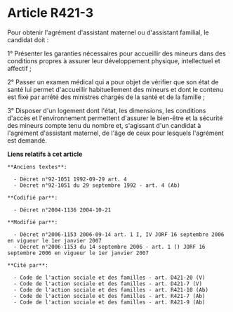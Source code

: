 # Article R421-3

Pour obtenir l'agrément d'assistant maternel ou d'assistant familial, le candidat doit :

1° Présenter les garanties nécessaires pour accueillir des mineurs dans des conditions propres à assurer leur développement
physique, intellectuel et affectif ;

2° Passer un examen médical qui a pour objet de vérifier que son état de santé lui permet d'accueillir habituellement des
mineurs et dont le contenu est fixé par arrêté des ministres chargés de la santé et de la famille ;

3° Disposer d'un logement dont l'état, les dimensions, les conditions d'accès et l'environnement permettent d'assurer le
bien-être et la sécurité des mineurs compte tenu du nombre et, s'agissant d'un candidat à l'agrément d'assistant maternel, de
l'âge de ceux pour lesquels l'agrément est demandé.

**Liens relatifs à cet article**

	**Anciens textes**:

	  - Décret n°92-1051 1992-09-29 art. 4
	  - Décret n°92-1051 du 29 septembre 1992 - art. 4 (Ab)

	**Codifié par**:

	  - Décret n°2004-1136 2004-10-21

	**Modifié par**:

	  - Décret n°2006-1153 2006-09-14 art. 1 I, IV JORF 16 septembre 2006 en vigueur le 1er janvier 2007
	  - Décret n°2006-1153 du 14 septembre 2006 - art. 1 () JORF 16 septembre 2006 en vigueur le 1er janvier 2007

	**Cité par**:

	  - Code de l'action sociale et des familles - art. D421-20 (V)
	  - Code de l'action sociale et des familles - art. D421-7 (V)
	  - Code de l'action sociale et des familles - art. R421-10 (Ab)
	  - Code de l'action sociale et des familles - art. R421-7 (Ab)
	  - Code de l'action sociale et des familles - art. R421-9 (Ab)
